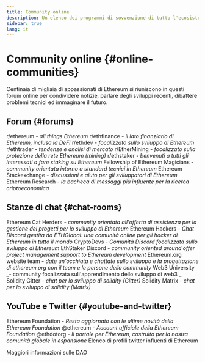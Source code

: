 ```yaml
---
title: Community online
description: Un elenco dei programmi di sovvenzione di tutto l'ecosistema Ethereum.
sidebar: true
lang: it
---
```


# Community online {#online-communities}

Centinaia di migliaia di appassionati di Ethereum si riuniscono in questi forum online per condividere notizie, parlare degli sviluppi recenti, dibattere problemi tecnici ed immaginare il futuro.

## Forum {#forums}

<SocialListItem socialIcon="reddit"><Link to="https://www.reddit.com/r/ethereum">r/ethereum</Link> _- all things Ethereum_</SocialListItem>
<SocialListItem socialIcon="reddit"><Link to="https://www.reddit.com/r/ethfinance/">r/ethfinance</Link> _- il lato finanziario di Ethereum, inclusa la DeFi_</SocialListItem>
<SocialListItem socialIcon="reddit"><Link to="https://www.reddit.com/r/ethdev/">r/ethdev</Link> _- focalizzato sullo sviluppo di Ethereum_</SocialListItem>
<SocialListItem socialIcon="reddit"><Link to="https://www.reddit.com/r/ethtrader/">r/ethtrader</Link> _- tendenze e analisi di mercato_</SocialListItem>
<SocialListItem socialIcon="reddit"><Link to="https://www.reddit.com/r/EtherMining/">r/EtherMining</Link> _- focalizzato sulla protezione della rete Ethereum (mining)_</SocialListItem>
<SocialListItem socialIcon="reddit"><Link to="https://www.reddit.com/r/ethstaker/">r/ethstaker</Link> _- benvenuti a tutti gli interessati a fare staking su Ethereum_</SocialListItem>
<SocialListItem socialIcon="webpage"><Link to="https://ethereum-magicians.org">Fellowship of Ethereum Magicians</Link> _- community orientata intorno a standard tecnici in Ethereum_</SocialListItem>
<SocialListItem socialIcon="stackExchange"><Link to="https://ethereum.stackexchange.com">Ethereum Stackexchange</Link> _- discussioni e aiuto per gli sviluppatori di Ethereum_</SocialListItem>
<SocialListItem socialIcon="webpage"><Link to="https://ethresear.ch">Ethereum Research</Link> _- la bacheca di messaggi più influente per la ricerca criptoeconomica_</SocialListItem>

## Stanze di chat {#chat-rooms}

<SocialListItem socialIcon="discord"><Link to="https://discord.com/invite/Nz6rtfJ8Cu">Ethereum Cat Herders</Link> _- community orientata all'offerta di assistenza per la gestione dei progetti per lo sviluppo di Ethereum_</SocialListItem>
<SocialListItem socialIcon="discord"><Link to="https://ethglobal.co/discord">Ethereum Hackers</Link> _- Chat Discord gestita da ETHGlobal: una comunità online per gli hacker di Ethereum in tutto il mondo_</SocialListItem>
<SocialListItem socialIcon="discord"><Link to="https://discord.gg/5W5tVb3">CryptoDevs</Link> _- Comunità Discord focalizzata sullo sviluppo di Ethereum_</SocialListItem>
<SocialListItem socialIcon="discord"><Link to="https://discord.io/ethstaker">EthStaker Discord</Link> _- community oriented around offer project management support to Ethereum development_</SocialListItem>
<SocialListItem socialIcon="discord"><Link to="https://discord.gg/CetY6Y4">Ethereum.org website team</Link> _- date un'occhiata e chattate sullo sviluppo e la progettazione di ethereum.org con il team e le persone della community_</SocialListItem>
<SocialListItem socialIcon="discord"><Link to="https://discord.gg/ZH5aXDgWEU">Web3 University</Link> _- community focalizzata sull'apprendimento dello sviluppo di web3 _</SocialListItem>
<SocialListItem socialIcon="webpage"><Link to="https://gitter.im/ethereum/solidity/">Solidity Gitter</Link> _- chat per lo sviluppo di solidity (Gitter)_</SocialListItem>
<SocialListItem socialIcon="webpage"><Link to="https://matrix.to/#/#ethereum_solidity:gitter.im">Solidity Matrix</Link> _- chat per lo sviluppo di solidity (Matrix)_</SocialListItem>

## YouTube e Twitter {#youtube-and-twitter}

<SocialListItem socialIcon="youtube"><Link to="https://www.youtube.com/c/EthereumFoundation">Ethereum Foundation</Link> _- Resta aggiornato con le ultime novità della Ethereum Foundation_</SocialListItem>
<SocialListItem socialIcon="twitter"><Link to="https://twitter.com/ethereum">@ethereum</Link> _- Account ufficiale della Ethereum Foundation_</SocialListItem>
<SocialListItem socialIcon="twitter"><Link to="https://twitter.com/ethdotorg">@ethdotorg</Link> _- Il portale per Ethereum, costruito per la nostra comunità globale in espansione_</SocialListItem>
<SocialListItem socialIcon="webpage"><Link to="https://hive.one/c/Ethereum?page=1">Elenco di profili twitter influenti di Ethereum</Link></SocialListItem>

<Divider />

<Callout emoji=":classical_building:" titleKey="page-community-daos-callout-title" descriptionKey="page-community-daos-callout-description">
  <div>
    <ButtonLink to="/community/get-involved/#decentralized-autonomous-organizations-daos">
      Maggiori informazioni sulle DAO
    </ButtonLink>
  </div>
</Callout>
